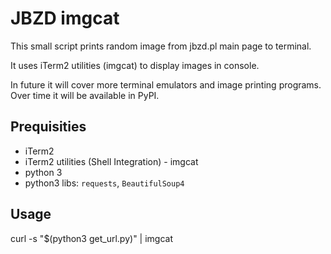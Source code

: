 # JBZD imgcat
This small script prints random image from jbzd.pl main page to terminal.

It uses iTerm2 utilities (imgcat) to display images in console.

In future it will cover more terminal emulators and image printing programs.
Over time it will be available in PyPI.

## Prequisities

- iTerm2
- iTerm2 utilities (Shell Integration) - imgcat
- python 3
- python3 libs: `requests`, `BeautifulSoup4`

## Usage
curl -s "$(python3 get_url.py)" | imgcat
